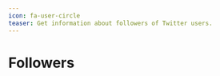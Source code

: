 ```yaml
---
icon: fa-user-circle
teaser: Get information about followers of Twitter users.
---
```


# Followers